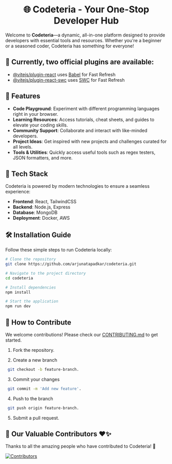 <div align="center">

# 🌐 Codeteria - Your One-Stop Developer Hub

</div>

Welcome to **Codeteria**—a dynamic, all-in-one platform designed to provide developers with essential tools and resources. Whether you're a beginner or a seasoned coder, Codeteria has something for everyone!

## 🌱 Currently, two official plugins are available:

- [@vitejs/plugin-react](https://github.com/vitejs/vite-plugin-react/blob/main/packages/plugin-react/README.md) uses [Babel](https://babeljs.io/) for Fast Refresh
- [@vitejs/plugin-react-swc](https://github.com/vitejs/vite-plugin-react-swc) uses [SWC](https://swc.rs/) for Fast Refresh

  
## 🚀 Features

- **Code Playground**: Experiment with different programming languages right in your browser.
- **Learning Resources**: Access tutorials, cheat sheets, and guides to elevate your coding skills.
- **Community Support**: Collaborate and interact with like-minded developers.
- **Project Ideas**: Get inspired with new projects and challenges curated for all levels.
- **Tools & Utilities**: Quickly access useful tools such as regex testers, JSON formatters, and more.

## 🔧 Tech Stack

Codeteria is powered by modern technologies to ensure a seamless experience:

- **Frontend**: React, TailwindCSS
- **Backend**: Node.js, Express
- **Database**: MongoDB
- **Deployment**: Docker, AWS

## 🛠️ Installation Guide

Follow these simple steps to run Codeteria locally:

```bash
# Clone the repository
git clone https://github.com/arjunatapadkar/codeteria.git

# Navigate to the project directory
cd codeteria

# Install dependencies
npm install

# Start the application
npm run dev
```

## 🎯 How to Contribute
We welcome contributions! Please check our [CONTRIBUTING.md](https://github.com/jaidh01/codeteria/blob/main/Contributing.md) to get started.

1.  Fork the repository.
  
2.  Create a new branch
 ```bash
  git checkout -b feature-branch.
  ```
3. Commit your changes
 ```bash
  git commit -m 'Add new feature'.
  ```
4. Push to the branch
 ```bash
  git push origin feature-branch.
  ```
5. Submit a pull request.

## 👥 Our Valuable Contributors ❤️✨
Thanks to all the amazing people who have contributed to Codeteria! 💖

[![Contributors](https://contrib.rocks/image?repo=arjunatapadkar/codeteria)](https://github.com/arjunatapadkar/codeteria/graphs/contributors)
